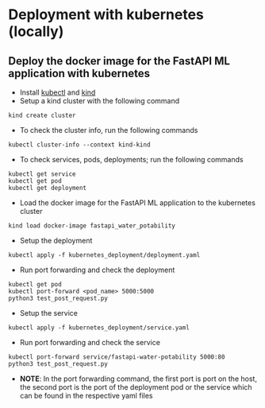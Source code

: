 # Deployment with kubernetes (locally)

## Deploy the docker image for the FastAPI ML application with kubernetes
* Install [kubectl](https://docs.aws.amazon.com/eks/latest/userguide/install-kubectl.html) and [kind](https://kind.sigs.k8s.io/docs/user/quick-start/#installation)
* Setup a kind cluster with the following command
```
kind create cluster
```
* To check the cluster info, run the following commands
```
kubectl cluster-info --context kind-kind
```
* To check services, pods, deployments; run the following commands
```
kubectl get service
kubectl get pod
kubectl get deployment
```
* Load the docker image for the FastAPI ML application to the kubernetes cluster
```
kind load docker-image fastapi_water_potability
```
* Setup the deployment
```
kubectl apply -f kubernetes_deployment/deployment.yaml
```
* Run port forwarding and check the deployment
```
kubectl get pod
kubectl port-forward <pod_name> 5000:5000
python3 test_post_request.py
```
* Setup the service
```
kubectl apply -f kubernetes_deployment/service.yaml
```
* Run port forwarding and check the service
```
kubectl port-forward service/fastapi-water-potability 5000:80
python3 test_post_request.py
```
* **NOTE**: In the port forwarding command, the first port is port on the host, the second port
is the port of the deployment pod or the service which can be found in the respective yaml files

